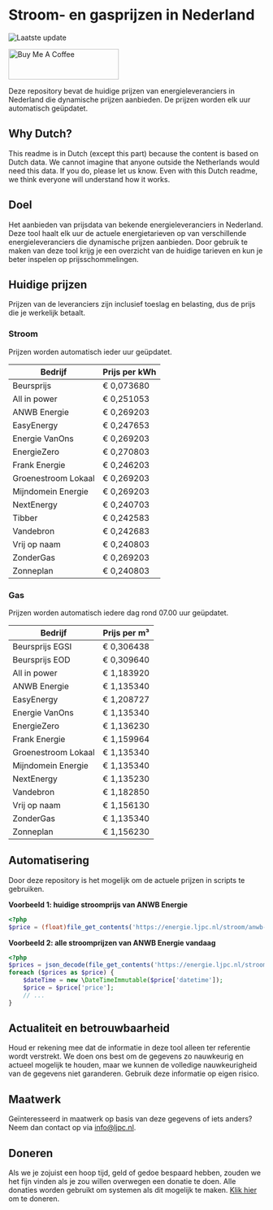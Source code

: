 # Stroom- en gasprijzen in Nederland

![Laatste update](https://img.shields.io/badge/laatste%20update-2024--07--23%2005%3A00%20CET-brightgreen)

<a href="https://www.buymeacoffee.com/Lars-" target="_blank"><img src="https://cdn.buymeacoffee.com/buttons/v2/default-orange.png" alt="Buy Me A Coffee" height="60" style="height: 60px !important;width: 217px !important;" ></a>

Deze repository bevat de huidige prijzen van energieleveranciers in Nederland die dynamische prijzen aanbieden. De prijzen worden elk uur automatisch geüpdatet.

## Why Dutch?

This readme is in Dutch (except this part) because the content is based on Dutch data. We cannot imagine that anyone outside the Netherlands would need this data. If you do, please let us know. Even with this Dutch readme, we think
everyone will understand how it works.

## Doel

Het aanbieden van prijsdata van bekende energieleveranciers in Nederland. Deze tool haalt elk uur de actuele energietarieven op van verschillende energieleveranciers die dynamische prijzen aanbieden. Door gebruik te maken van deze tool
krijg je een overzicht van de huidige tarieven en kun je beter inspelen op prijsschommelingen.

## Huidige prijzen

Prijzen van de leveranciers zijn inclusief toeslag en belasting, dus de prijs die je werkelijk betaalt.

### Stroom

Prijzen worden automatisch ieder uur geüpdatet.

 Bedrijf | Prijs per kWh 
---------|---------------
Beursprijs | € 0,073680
All in power | € 0,251053
ANWB Energie | € 0,269203
EasyEnergy | € 0,247653
Energie VanOns | € 0,269203
EnergieZero | € 0,270803
Frank Energie | € 0,246203
Groenestroom Lokaal | € 0,269203
Mijndomein Energie | € 0,269203
NextEnergy | € 0,240703
Tibber | € 0,242583
Vandebron | € 0,242683
Vrij op naam | € 0,240803
ZonderGas | € 0,269203
Zonneplan | € 0,240803


### Gas

Prijzen worden automatisch iedere dag rond 07.00 uur geüpdatet.

 Bedrijf | Prijs per m³ 
---------|--------------
Beursprijs EGSI | € 0,306438
Beursprijs EOD | € 0,309640
All in power | € 1,183920
ANWB Energie | € 1,135340
EasyEnergy | € 1,208727
Energie VanOns | € 1,135340
EnergieZero | € 1,136230
Frank Energie | € 1,159964
Groenestroom Lokaal | € 1,135340
Mijndomein Energie | € 1,135340
NextEnergy | € 1,135230
Vandebron | € 1,182850
Vrij op naam | € 1,156130
ZonderGas | € 1,135340
Zonneplan | € 1,156230


## Automatisering

Door deze repository is het mogelijk om de actuele prijzen in scripts te gebruiken.

**Voorbeeld 1: huidige stroomprijs van ANWB Energie**

```php
<?php
$price = (float)file_get_contents('https://energie.ljpc.nl/stroom/anwb-energie-nu.txt');

```

**Voorbeeld 2: alle stroomprijzen van ANWB Energie vandaag**

```php
<?php
$prices = json_decode(file_get_contents('https://energie.ljpc.nl/stroom/all-in-power-vandaag.json'),true);
foreach ($prices as $price) {
    $dateTime = new \DateTimeImmutable($price['datetime']);
    $price = $price['price'];
    // ...
}
```

## Actualiteit en betrouwbaarheid

Houd er rekening mee dat de informatie in deze tool alleen ter referentie wordt verstrekt. We doen ons best om de gegevens zo nauwkeurig en actueel mogelijk te houden, maar we kunnen de volledige nauwkeurigheid van de gegevens niet
garanderen. Gebruik deze informatie op eigen risico.

## Maatwerk

Geïnteresseerd in maatwerk op basis van deze gegevens of iets anders? Neem dan contact op
via [info@ljpc.nl](mailto:info@ljpc.nl?subject=Energie%20prijzen).

## Doneren

Als we je zojuist een hoop tijd, geld of gedoe bespaard hebben, zouden we het fijn vinden als je zou willen overwegen een
donatie te doen. Alle donaties worden gebruikt om systemen als dit mogelijk te
maken. [Klik hier](https://www.buymeacoffee.com/Lars-) om te doneren.
